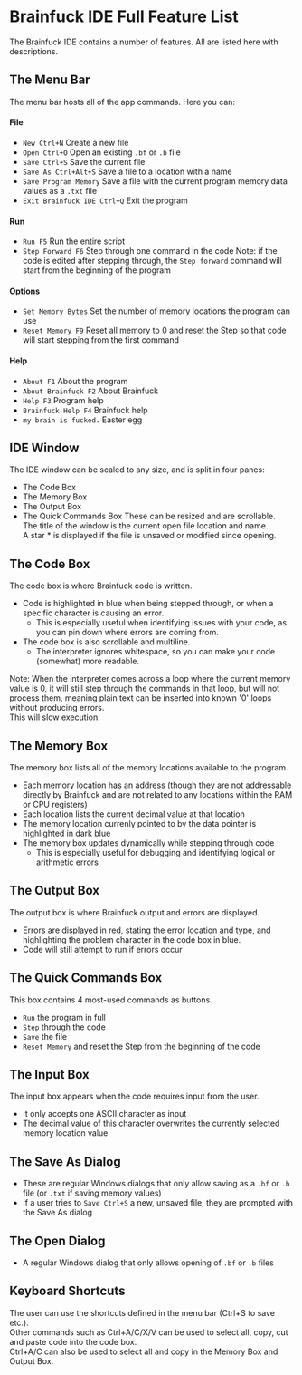 # Brainfuck IDE Full Feature List
The Brainfuck IDE contains a number of features. All are listed here with descriptions.


## The Menu Bar
The menu bar hosts all of the app commands. Here you can:
#### File
- `New Ctrl+N` Create a new file
- `Open Ctrl+O` Open an existing `.bf` or `.b` file
- `Save Ctrl+S` Save the current file
- `Save As Ctrl+Alt+S` Save a file to a location with a name
- `Save Program Memory` Save a file with the current program memory data values as a `.txt` file
- `Exit Brainfuck IDE Ctrl+Q` Exit the program
#### Run
- `Run F5` Run the entire script
- `Step Forward F6` Step through one command in the code
Note: if the code is edited after stepping through, the `Step forward` command will start from the beginning of the program
#### Options
- `Set Memory Bytes` Set the number of memory locations the program can use
- `Reset Memory F9` Reset all memory to 0 and reset the Step so that code will start stepping from the first command
#### Help
- `About F1` About the program
- `About Brainfuck F2` About Brainfuck
- `Help F3` Program help
- `Brainfuck Help F4` Brainfuck help
- `my brain is fucked.` Easter egg

## IDE Window
The IDE window can be scaled to any size, and is split in four panes:
- The Code Box
- The Memory Box
- The Output Box
- The Quick Commands Box
These can be resized and are scrollable.  
The title of the window is the current open file location and name.  
A star \* is displayed if the file is unsaved or modified since opening.


## The Code Box
The code box is where Brainfuck code is written.
- Code is highlighted in blue when being stepped through, or when a specific character is causing an error.
  - This is especially useful when identifying issues with your code, as you can pin down where errors are coming from.  
- The code box is also scrollable and multiline.
  - The interpreter ignores whitespace, so you can make your code (somewhat) more readable.  
  
Note: When the interpreter comes across a loop where the current memory value is 0, it will still step through the commands in that loop, but will not process them, meaning plain text can be inserted into known '0' loops without producing errors.  
This will slow execution.


## The Memory Box
The memory box lists all of the memory locations available to the program.
- Each memory location has an address (though they are not addressable directly by Brainfuck and are not related to any locations within the RAM or CPU registers)
- Each location lists the current decimal value at that location
- The memory location currenly pointed to by the data pointer is highlighted in dark blue
- The memory box updates dynamically while stepping through code
  - This is especially useful for debugging and identifying logical or arithmetic errors


## The Output Box
The output box is where Brainfuck output and errors are displayed.
- Errors are displayed in red, stating the error location and type, and highlighting the problem character in the code box in blue.
- Code will still attempt to run if errors occur


## The Quick Commands Box
This box contains 4 most-used commands as buttons.
- `Run` the program in full
- `Step` through the code
- `Save` the file
- `Reset Memory` and reset the Step from the beginning of the code


## The Input Box
The input box appears when the code requires input from the user.
- It only accepts one ASCII character as input
- The decimal value of this character overwrites the currently selected memory location value


## The Save As Dialog
- These are regular Windows dialogs that only allow saving as a `.bf` or `.b` file (or `.txt` if saving memory values)
- If a user tries to `Save Ctrl+S` a new, unsaved file, they are prompted with the Save As dialog


## The Open Dialog
- A regular Windows dialog that only allows opening of `.bf` or `.b` files


## Keyboard Shortcuts
The user can use the shortcuts defined in the menu bar (Ctrl+S to save etc.).  
Other commands such as Ctrl+A/C/X/V can be used to select all, copy, cut and paste code into the code box.  
Ctrl+A/C can also be used to select all and copy in the Memory Box and Output Box.
